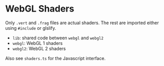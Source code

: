 # WebGL Shaders
Only `.vert` and `.frag` files are actual shaders. The rest are imported either using `#include` or
glslify.

- `lib`: shared code between `webgl` and `webgl2`
- `webgl`: WebGL 1 shaders
- `webgl2`: WebGL 2 shaders

Also see `shaders.ts` for the Javascript interface.
